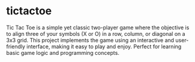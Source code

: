 # tictactoe

Tic Tac Toe is a simple yet classic two-player game where the objective is to align three of your symbols (X or O) in a row, column, or diagonal on a 3x3 grid. This project implements the game using an interactive and user-friendly interface, making it easy to play and enjoy. Perfect for learning basic game logic and programming concepts.